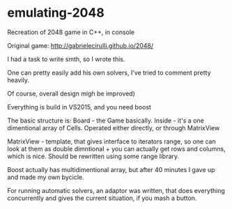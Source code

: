 # emulating-2048
Recreation of 2048 game in C++, in console

Original game: http://gabrielecirulli.github.io/2048/

I had a task to write smth, so I wrote this.

One can pretty easily add his own solvers, I've tried to comment pretty heavily.

Of course, overall design migh be improved)

Everything is build in VS2015, and you need boost

The basic structure is:
Board - the Game basically. Inside - it's a one dimentional array of Cells. Operated either directly, or through MatrixView

MatrixView - template, that gives interface to iterators range, so one can look at them as double dimntional + 
you can actually get rows and columns, which is nice. Should be rewritten using some range library.

Boost actually has multidimentional array, but after 40 minutes I gave up and made my own bycicle.

For running automatic solvers, an adaptor was written, that does everything concurrently and gives the current situation, 
if you mash a button.

